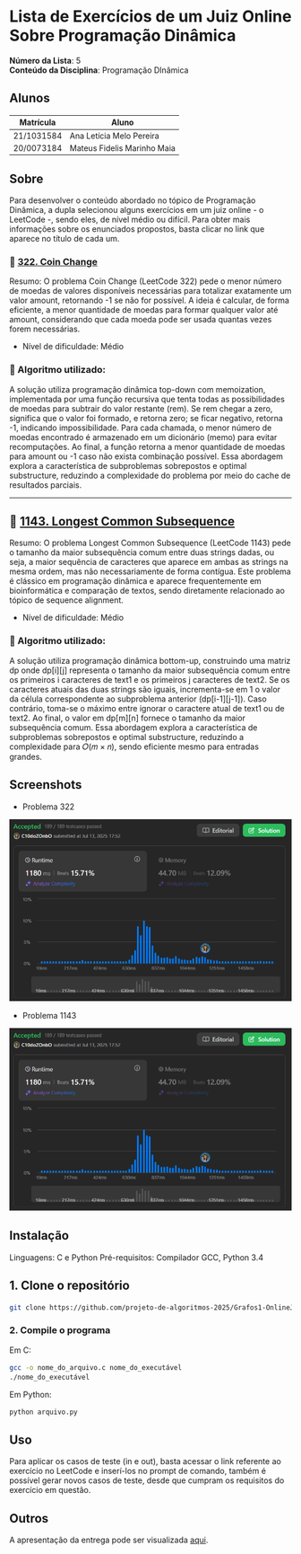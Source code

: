 # Lista de Exercícios de um Juiz Online Sobre Programação Dinâmica

**Número da Lista**: 5<br>
**Conteúdo da Disciplina**: Programação DInâmica<br>

## Alunos
|Matrícula | Aluno |
| -- | -- |
| 21/1031584  |  Ana Letícia Melo Pereira |
| 20/0073184 |  Mateus Fidelis Marinho Maia |

## Sobre 
Para desenvolver o conteúdo abordado no tópico de Programação Dinâmica, a dupla selecionou alguns exercícios em um juiz online - o LeetCode -, sendo eles, de nível médio ou difícil. Para obter mais informações sobre os enunciados propostos, basta clicar no link que aparece no título de cada um.

### 🔗 [322. Coin Change]([https://leetcode.com/problems/the-skyline-problem/description/](https://leetcode.com/problems/coin-change/description/))
 Resumo: O problema Coin Change (LeetCode 322) pede o menor número de moedas de valores disponíveis necessárias para totalizar exatamente um valor amount, retornando -1 se não for possível. A ideia é calcular, de forma eficiente, a menor quantidade de moedas para formar qualquer valor até amount, considerando que cada moeda pode ser usada quantas vezes forem necessárias.

- Nível de dificuldade: Médio

### 🧠 Algoritmo utilizado:  

A solução utiliza programação dinâmica top-down com memoization, implementada por uma função recursiva que tenta todas as possibilidades de moedas para subtrair do valor restante (rem). Se rem chegar a zero, significa que o valor foi formado, e retorna zero; se ficar negativo, retorna -1, indicando impossibilidade. Para cada chamada, o menor número de moedas encontrado é armazenado em um dicionário (memo) para evitar recomputações. Ao final, a função retorna a menor quantidade de moedas para amount ou -1 caso não exista combinação possível. Essa abordagem explora a característica de subproblemas sobrepostos e optimal substructure, reduzindo a complexidade do problema por meio do cache de resultados parciais.

---

## 🔗 [1143. Longest Common Subsequence](https://leetcode.com/problems/longest-common-subsequence/)
Resumo: O problema Longest Common Subsequence (LeetCode 1143) pede o tamanho da maior subsequência comum entre duas strings dadas, ou seja, a maior sequência de caracteres que aparece em ambas as strings na mesma ordem, mas não necessariamente de forma contígua. Este problema é clássico em programação dinâmica e aparece frequentemente em bioinformática e comparação de textos, sendo diretamente relacionado ao tópico de sequence alignment.

- Nível de dificuldade: Médio

### 🧠 Algoritmo utilizado:  
A solução utiliza programação dinâmica bottom-up, construindo uma matriz dp onde dp[i][j] representa o tamanho da maior subsequência comum entre os primeiros i caracteres de text1 e os primeiros j caracteres de text2. Se os caracteres atuais das duas strings são iguais, incrementa-se em 1 o valor da célula correspondente ao subproblema anterior (dp[i-1][j-1]). Caso contrário, toma-se o máximo entre ignorar o caractere atual de text1 ou de text2. Ao final, o valor em dp[m][n] fornece o tamanho da maior subsequência comum. Essa abordagem explora a característica de subproblemas sobrepostos e optimal substructure, reduzindo a complexidade para 𝑂(𝑚 × 𝑛), sendo eficiente mesmo para entradas grandes.

## Screenshots
- Problema 322
<img width="734" alt="621" src="screenshots/322.png">

- Problema 1143
<img width="734" alt="621" src="screenshots/322.png">

## Instalação 

Linguagens: C e Python
Pré-requisitos: Compilador GCC, Python 3.4 

## 1. Clone o repositório 

```bash
git clone https://github.com/projeto-de-algoritmos-2025/Grafos1-OnlineJudge.git
```

### 2. Compile o programa

Em C:
```bash
gcc -o nome_do_arquivo.c nome_do_executável  
./nome_do_executável
```

Em Python:
```bash
python arquivo.py
```

## Uso 
Para aplicar os casos de teste (in e out), basta acessar o link referente ao exercício no LeetCode e inserí-los no prompt de comando, também é possível gerar novos casos de teste, desde que cumpram os requisitos do exercício em questão.

## Outros 
A apresentação da entrega pode ser visualizada [aqui]().
